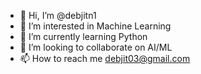 - 👋 Hi, I’m @debjitn1
- 👀 I’m interested in Machine Learning
- 🌱 I’m currently learning Python
- 💞️ I’m looking to collaborate on AI/ML
- 📫 How to reach me debjit03@gmail.com

<!---
debjitn1/debjitn1 is a ✨ special ✨ repository because its `README.md` (this file) appears on your GitHub profile.
You can click the Preview link to take a look at your changes.
--->
